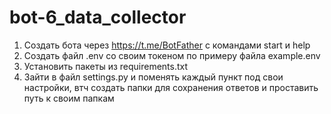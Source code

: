 # bot-6_data_collector

1. Создать бота через https://t.me/BotFather с командами start и help
2. Создать файл .env со своим токеном по примеру файла example.env
3. Установить пакеты из requirements.txt
4. Зайти в файл settings.py и поменять каждый пункт под свои настройки, втч создать папки для сохранения ответов и проставить путь к своим папкам
